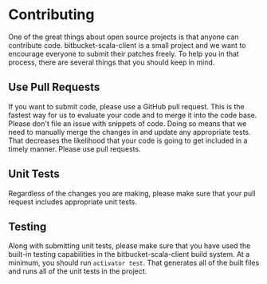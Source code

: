 # Contributing

One of the great things about open source projects is that anyone can contribute code.
bitbucket-scala-client is a small project and we want to encourage everyone to submit their
patches freely. To help you in that process, there are several things that you should keep in mind.

## Use Pull Requests

If you want to submit code, please use a GitHub pull request.
This is the fastest way for us to evaluate your code and to merge it into the code base.
Please don't file an issue with snippets of code. Doing so means that we need to manually
merge the changes in and update any appropriate tests. That decreases the likelihood that
your code is going to get included in a timely manner. Please use pull requests.

## Unit Tests

Regardless of the changes you are making, please make sure that your pull request includes
appropriate unit tests.

## Testing

Along with submitting unit tests, please make sure that you have used the built-in
testing capabilities in the bitbucket-scala-client build system. At a minimum, you should
run `activator test`. That generates all of the built files and runs all of the unit tests
in the project.
